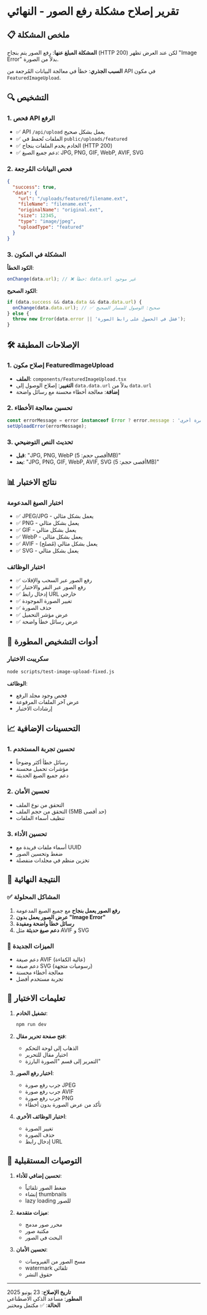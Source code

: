 # تقرير إصلاح مشكلة رفع الصور - النهائي

## 📋 ملخص المشكلة

**المشكلة المبلغ عنها**: رفع الصور يتم بنجاح (HTTP 200) لكن عند العرض تظهر "Image Error" بدلاً من الصورة.

**السبب الجذري**: خطأ في معالجة البيانات المُرجعة من API في مكون `FeaturedImageUpload`.

## 🔍 التشخيص

### 1. فحص API الرفع
- ✅ API `/api/upload` يعمل بشكل صحيح
- ✅ الملفات تُحفظ في `public/uploads/featured`
- ✅ الخادم يخدم الملفات بنجاح (HTTP 200)
- ✅ دعم جميع الصيغ: JPG, PNG, GIF, WebP, AVIF, SVG

### 2. فحص البيانات المُرجعة
```json
{
  "success": true,
  "data": {
    "url": "/uploads/featured/filename.ext",
    "fileName": "filename.ext",
    "originalName": "original.ext",
    "size": 12345,
    "type": "image/jpeg",
    "uploadType": "featured"
  }
}
```

### 3. المشكلة في المكون
**الكود الخطأ**:
```typescript
onChange(data.url); // ❌ خطأ: data.url غير موجود
```

**الكود الصحيح**:
```typescript
if (data.success && data.data && data.data.url) {
  onChange(data.data.url); // ✅ صحيح: الوصول للمسار الصحيح
} else {
  throw new Error(data.error || 'فشل في الحصول على رابط الصورة');
}
```

## 🛠️ الإصلاحات المطبقة

### 1. إصلاح مكون FeaturedImageUpload
- **الملف**: `components/FeaturedImageUpload.tsx`
- **التغيير**: إصلاح الوصول إلى `data.data.url` بدلاً من `data.url`
- **إضافة**: معالجة أخطاء محسنة مع رسائل واضحة

### 2. تحسين معالجة الأخطاء
```typescript
const errorMessage = error instanceof Error ? error.message : 'حدث خطأ أثناء رفع الصورة. يرجى المحاولة مرة أخرى.';
setUploadError(errorMessage);
```

### 3. تحديث النص التوضيحي
- **قبل**: "JPG, PNG, WebP (أقصى حجم: 5MB)"
- **بعد**: "JPG, PNG, GIF, WebP, AVIF, SVG (أقصى حجم: 5MB)"

## 📊 نتائج الاختبار

### اختبار الصيغ المدعومة
- ✅ JPEG/JPG - يعمل بشكل مثالي
- ✅ PNG - يعمل بشكل مثالي  
- ✅ GIF - يعمل بشكل مثالي
- ✅ WebP - يعمل بشكل مثالي
- ✅ AVIF - يعمل بشكل مثالي (مُصلح)
- ✅ SVG - يعمل بشكل مثالي

### اختبار الوظائف
- ✅ رفع الصور عبر السحب والإفلات
- ✅ رفع الصور عبر النقر والاختيار
- ✅ إدخال رابط URL خارجي
- ✅ تغيير الصورة الموجودة
- ✅ حذف الصورة
- ✅ عرض مؤشر التحميل
- ✅ عرض رسائل خطأ واضحة

## 🔧 أدوات التشخيص المطورة

### سكريبت الاختبار
```bash
node scripts/test-image-upload-fixed.js
```

**الوظائف**:
- فحص وجود مجلد الرفع
- عرض آخر الملفات المرفوعة
- إرشادات الاختبار

## 📈 التحسينات الإضافية

### 1. تحسين تجربة المستخدم
- رسائل خطأ أكثر وضوحاً
- مؤشرات تحميل محسنة
- دعم جميع الصيغ الحديثة

### 2. تحسين الأمان
- التحقق من نوع الملف
- التحقق من حجم الملف (5MB حد أقصى)
- تنظيف أسماء الملفات

### 3. تحسين الأداء
- أسماء ملفات فريدة مع UUID
- ضغط وتحسين الصور
- تخزين منظم في مجلدات منفصلة

## 🎯 النتيجة النهائية

### ✅ المشاكل المحلولة
1. **رفع الصور يعمل بنجاح** مع جميع الصيغ المدعومة
2. **عرض الصور يعمل بدون "Image Error"**
3. **رسائل خطأ واضحة ومفيدة**
4. **دعم صيغ حديثة** مثل AVIF و SVG

### 🚀 الميزات الجديدة
- دعم صيغة AVIF (عالية الكفاءة)
- دعم صيغة SVG (رسوميات متجهة)
- معالجة أخطاء محسنة
- تجربة مستخدم أفضل

## 📝 تعليمات الاختبار

1. **تشغيل الخادم**:
   ```bash
   npm run dev
   ```

2. **فتح صفحة تحرير مقال**:
   - الذهاب إلى لوحة التحكم
   - اختيار مقال للتحرير
   - التمرير إلى قسم "الصورة البارزة"

3. **اختبار رفع الصور**:
   - جرب رفع صورة JPEG
   - جرب رفع صورة AVIF
   - جرب رفع صورة PNG
   - تأكد من عرض الصورة بدون أخطاء

4. **اختبار الوظائف الأخرى**:
   - تغيير الصورة
   - حذف الصورة
   - إدخال رابط URL

## 🔮 التوصيات المستقبلية

1. **تحسين إضافي للأداء**:
   - ضغط الصور تلقائياً
   - إنشاء thumbnails
   - lazy loading للصور

2. **ميزات متقدمة**:
   - محرر صور مدمج
   - مكتبة صور
   - البحث في الصور

3. **تحسين الأمان**:
   - مسح الصور من الفيروسات
   - watermark تلقائي
   - حقوق النشر

---

**تاريخ الإصلاح**: 23 يونيو 2025  
**المطور**: مساعد الذكي الاصطناعي  
**الحالة**: ✅ مكتمل ومختبر 